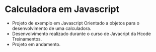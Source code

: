 # Calculadora em Javascript


- Projeto de exemplo em Javascript Orientado a objetos para o desenvolvimento de uma calculadora.
- Desenvolvimento realizado durante o curso de Javacript da Hcode Treinamentos.
- Projeto em andamento.
